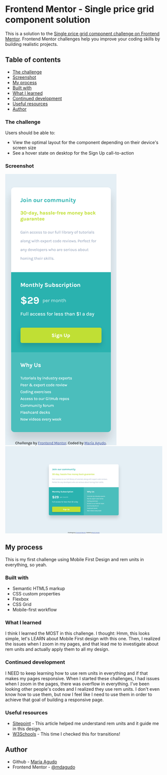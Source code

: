 # Frontend Mentor - Single price grid component solution

This is a solution to the [Single price grid component challenge on Frontend Mentor](https://www.frontendmentor.io/challenges/single-price-grid-component-5ce41129d0ff452fec5abbbc). Frontend Mentor challenges help you improve your coding skills by building realistic projects. 

## Table of contents

  - [The challenge](#the-challenge)
  - [Screenshot](#screenshot)
  - [My process](#my-process)
  - [Built with](#built-with)
  - [What I learned](#what-i-learned)
  - [Continued development](#continued-development)
  - [Useful resources](#useful-resources)
  - [Author](#author)

### The challenge

Users should be able to:

- View the optimal layout for the component depending on their device's screen size
- See a hover state on desktop for the Sign Up call-to-action

### Screenshot

![](./images/mobile.png)
![](./images/desktop.png)

## My process

This is my first challenge using Mobile First Design and rem units in everything, so yeah.

### Built with

- Semantic HTML5 markup
- CSS custom properties
- Flexbox
- CSS Grid
- Mobile-first workflow

### What I learned

I think I learned the MOST in this challenge. I thought: Hmm, this looks simple, let's LEARN about Mobile First design with this one. Then, I realized the issues when I zoom in my pages, and that lead me to investigate about rem units and actually apply them to all my design. 

### Continued development

I NEED to keep learning how to use rem units in everything and if that makes my pages responsive. When I started these challenges, I had issues when I zoom in the pages, there was overflow in everything. I've been looking other people's codes and I realized they use rem units. I don't even know how to use them, but now I feel like I need to use them in order to achieve that goal of building a responsive page.

### Useful resources

- [Sitepoint](https://www.sitepoint.com/understanding-and-using-rem-units-in-css/) - This article helped me understand rem units and it guide me in this design.
- [W3Schools](https://www.w3schools.com) - This time I checked this for transitions!

## Author

- Github - [María Agudo](https://github.com/mdagudo/)
- Frontend Mentor - [@mdagudo](https://www.frontendmentor.io/profile/mdagudo)

